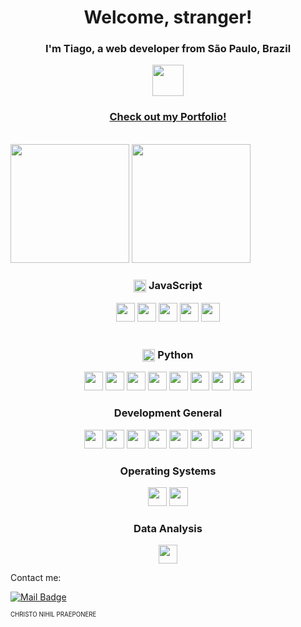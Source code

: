 <h1 align="center">Welcome, stranger!</h1>
<h3 align="center">I'm Tiago, a web developer from São Paulo, Brazil</h3>

<div align="center">
  <img style="width: 50px;" src="https://upload.wikimedia.org/wikipedia/commons/thumb/2/2b/Bandeira_do_estado_de_S%C3%A3o_Paulo.svg/1024px-Bandeira_do_estado_de_S%C3%A3o_Paulo.svg.png">
</div>

<h3 align="center"><a href="https://niaev.github.io" target="_blank">Check out my Portfolio!</a></h3>

<br>

<div align="center" style="display: inline-block">
  <img src="https://bellomia-readme-stats.vercel.app/api/?username=niaev&theme=tokyonight" style="width: auto; min-height: 190px; max-height: 190px; height: 190px;" />
  <img src="https://bellomia-readme-stats.vercel.app/api/top-langs/?username=niaev&layout=compact&theme=tokyonight" style="width: auto; min-height: 190px; max-height: 190px; height: 190px;" />
</div>

<br>

<div align="center">
  <h3><img height="20" width="20" style="vertical-align: middle" src="https://cdn.svgporn.com/logos/javascript.svg"> JavaScript</h3>
  <a href="https://nodejs.org/en"><img height="30" width="30" src="https://cdn.svgporn.com/logos/nodejs-icon.svg"></a>
  <a href="https://www.typescriptlang.org/"><img height="30" width="30" src="https://cdn.svgporn.com/logos/typescript-icon.svg"></a>
  <a href="https://www.prisma.io/"><img height="30" width="30" src="https://cdn.svgporn.com/logos/prisma.svg"></a>
  <a href="https://jestjs.io/pt-BR/"><img height="30" width="30" src="https://cdn.svgporn.com/logos/jest.svg"></a>
  <a href="https://expressjs.com/pt-br/"><img height="30" src="https://cdn.svgporn.com/logos/express.svg"></a>
</div>

<br>

<div align="center">
  <h3><img height="20" width="20" style="vertical-align: middle" src="https://cdn.svgporn.com/logos/python.svg"> Python</h3>
  <a href="https://flask.palletsprojects.com/en/2.3.x/"><img height="30" width="30" src="https://cdn.svgporn.com/logos/flask.svg"></a>
  <a href="https://pandas.pydata.org/"><img height="30" width="30" src="https://pandas.pydata.org/static/img/pandas_mark.svg"></a>
  <a href="https://numpy.org/"><img height="30" width="30" src="https://cdn.svgporn.com/logos/numpy.svg"></a>
  <a href="https://matplotlib.org/"><img height="30" width="30" src="https://cdn.svgporn.com/logos/matplotlib-icon.svg"></a>
  <a href="https://www.rdkit.org/"><img height="30" width="30" src="https://www.rdkit.org/Images/logo.png"></a>
  <a href="https://jupyter.org/"><img height="30" width="30" src="https://cdn.svgporn.com/logos/jupyter.svg"></a>
  <a href="https://www.selenium.dev/"><img height="30" width="30" src="https://cdn.svgporn.com/logos/selenium.svg"></a>
  <a href="https://pypi.org/project/beautifulsoup4/"><img height="30" src="https://apmonitor.com/dde/uploads/Main/python_beautifulsoup.png"></a>
</div>

<div align="center">
  <h3>Development General</h3>
  <img height="30" width="30" src="https://cdn.svgporn.com/logos/html-5.svg">
  <img height="30" width="30" src="https://cdn.svgporn.com/logos/css-3.svg">
  <a href="https://www.php.net/"><img height="30" width="30" src="https://cdn.svgporn.com/logos/php.svg"></a>
  <a href="https://www.mysql.com/"><img height="30" width="30" src="https://cdn.svgporn.com/logos/mysql-icon.svg"></a>
  <a href="https://www.postgresql.org/"><img height="30" width="30" src="https://cdn.svgporn.com/logos/postgresql.svg"></a>
  <a href="https://www.mongodb.com/pt-br"><img height="30" width="30" src="https://cdn.svgporn.com/logos/mongodb-icon.svg"></a>
  <a href="https://git-scm.com/"><img height="30" width="30" src="https://cdn.svgporn.com/logos/git-icon.svg"></a>
  <img height="30" width="30" src="https://cdn.svgporn.com/logos/bash-icon.svg">
</div>

<div align="center">
  <h3>Operating Systems</h3>
  <img height="30" width="30" src="https://cdn.svgporn.com/logos/ubuntu.svg">
  <img height="30" width="30" src="https://cdn.svgporn.com/logos/microsoft-windows-icon.svg">
</div>

<div align="center">
  <h3>Data Analysis</h3>
  <a href="https://www.knime.com/"><img height="30" src="https://mahmoudelgendi.com/wp-content/uploads/2022/03/Knime-White.svg"></a>
</div>

Contact me: 

[![Mail Badge](https://img.shields.io/badge/-trutnv@protonmail.com-006bed?style=flat-square&link=mailto:trutnv@protonmail.com)](mailto:trutnv@protonmail.com)

<small><sub>CHRISTO NIHIL PRAEPONERE</sub></small>
